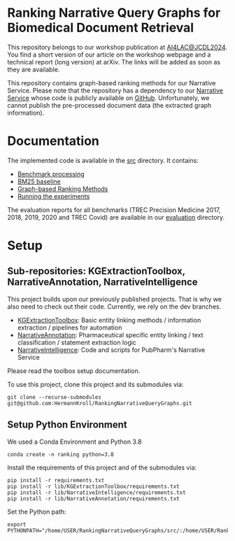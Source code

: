 # Ranking Narrative Query Graphs for Biomedical Document Retrieval
This repository belongs to our workshop publication at [AI4LAC@JCDL2024](https://zhanghaoxuan1999.github.io/JCDL2024-AI4LAC-workshop/). You find a short version of our article on the workshop webpage and a technical report (long version) at arXiv. The links will be added as soon as they are available. 

This repository contains graph-based ranking methods for our Narrative Service.
Please note that the repository has a dependency to our [Narrative Service](https://www.narrative.pubpharm.de/) whose code is publicly available on [GitHub](https://github.com/HermannKroll/NarrativeIntelligence). 
Unfortunately, we cannot publish the pre-processed document data (the extracted graph information).

# Documentation
The implemented code is available in the [src](src) directory.
It contains:
- [Benchmark processing](src/narranking/benchmark.py)
- [BM25 baseline](src/narranking/baselines/create_bm25_baseline.py)
- [Graph-based Ranking Methods](src/narranking/rankers)
- [Running the experiments](src/narranking/main.py)

The evaluation reports for all benchmarks (TREC Precision Medicine 2017, 2018, 2019, 2020 and TREC Covid) are available 
in our [evaluation](evaluation) directory.


# Setup

## Sub-repositories: KGExtractionToolbox, NarrativeAnnotation, NarrativeIntelligence
This project builds upon our previously published projects. 
That is why we also need to check out their code.
Currently, we rely on the dev branches.
- [KGExtractionToolbox](https://github.com/HermannKroll/KGExtractionToolbox/tree/dev): Basic entity linking methods / information extraction / pipelines for automation
- [NarrativeAnnotation](https://github.com/HermannKroll/NarrativeAnnotation/tree/dev): Pharmaceutical specific entity linking / text classification / statement extraction logic
- [NarrativeIntelligence](https://github.com/HermannKroll/NarrativeIntelligence/tree/dev): Code and scripts for PubPharm's Narrative Service

Please read the toolbox setup documentation.

To use this project, clone this project and its submodules via:
```
git clone --recurse-submodules git@github.com:HermannKroll/RankingNarrativeQueryGraphs.git
```



## Setup Python Environment
We used a Conda Environment and Python 3.8
```
conda create -n ranking python=3.8
```

Install the requirements of this project and of the submodules via:
```
pip install -r requirements.txt
pip install -r lib/KGExtractionToolbox/requirements.txt
pip install -r lib/NarrativeIntelligence/requirements.txt
pip install -r lib/NarrativeAnnotation/requirements.txt
```

Set the Python path:
```
export PYTHONPATH="/home/USER/RankingNarrativeQueryGraphs/src/:/home/USER/RankingNarrativeQueryGraphs/lib/KGExtractionToolbox/src/:/home/USER/RankingNarrativeQueryGraphs/lib/NarrativeAnnotation/src/:/home/USER/RankingNarrativeQueryGraphs/lib/NarrativeIntelligence/src/"
```

